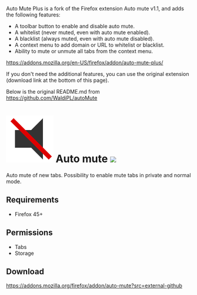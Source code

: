 Auto Mute Plus is a fork of the Firefox extension Auto mute v1.1, and adds the following features:
- A toolbar button to enable and disable auto mute.
- A whitelist (never muted, even with auto mute enabled).
- A blacklist (always muted, even with auto mute disabled).
- A context menu to add domain or URL to whitelist or blacklist.
- Ability to mute or unmute all tabs from the context menu.

https://addons.mozilla.org/en-US/firefox/addon/auto-mute-plus/


If you don't need the additional features, you can use the original extension (download link at the bottom of this page).

Below is the original README.md from https://github.com/WaldiPL/autoMute

# ![](src/icons/icon.svg) Auto mute ![](https://img.shields.io/amo/v/auto-mute.svg)
Auto mute of new tabs. Possibility to enable mute tabs in private and normal mode.

## Requirements
- Firefox 45+

## Permissions
- Tabs
- Storage

## Download
https://addons.mozilla.org/firefox/addon/auto-mute?src=external-github
